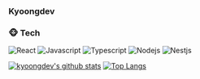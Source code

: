 ### Kyoongdev


### 🐵 Tech
![React](https://img.shields.io/badge/-React-61DAFB?logo=react&logoColor=white&style=flat)
![Javascript](https://img.shields.io/badge/Javascript-FFE400?logo=javascript&logoColor=white&style=flat)
![Typescript](https://img.shields.io/badge/Typescript-0054FF?logo=typescript&logoColor=white&style=flat)
![Nodejs](https://img.shields.io/badge/Node.js-43853d?logo=node.js&logoColor=white&style=flat)
![Nestjs](https://img.shields.io/badge/NestJs-e0234e&logoColor=white&style=flat)

[![kyoongdev's github stats](https://github-readme-stats.vercel.app/api?username=kyoongdev)](https://github.com/kyoongdev)
[![Top Langs](https://github-readme-stats.vercel.app/api/top-langs/?username=kyoongdev&layout=compact)](https://github.com/kyoongdev)
